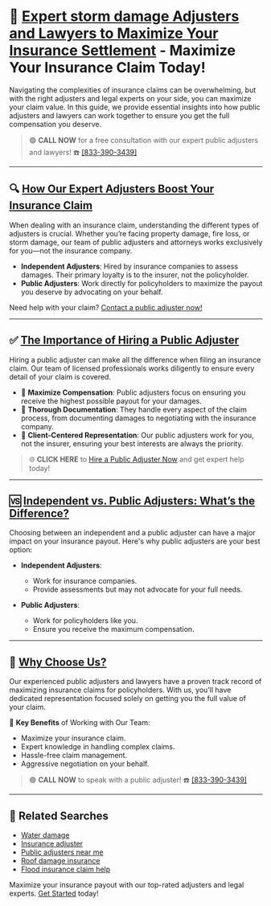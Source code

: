 # 📑 [Expert storm damage Adjusters and Lawyers to Maximize Your Insurance Settlement](https://bit.ly/public-adjuster) - Maximize Your Insurance Claim Today!

Navigating the complexities of insurance claims can be overwhelming, but with the right adjusters and legal experts on your side, you can maximize your claim value. In this guide, we provide essential insights into how public adjusters and lawyers can work together to ensure you get the full compensation you deserve.

> 🟢 **CALL NOW** for a free consultation with our expert public adjusters and lawyers! ☎️ [[833-390-3439]](tel:+18333903439)

---

## 🔍 [How Our Expert Adjusters Boost Your Insurance Claim](https://bit.ly/public-adjuster)

When dealing with an insurance claim, understanding the different types of adjusters is crucial. Whether you’re facing property damage, fire loss, or storm damage, our team of public adjusters and attorneys works exclusively for you—not the insurance company.

- **Independent Adjusters**: Hired by insurance companies to assess damages. Their primary loyalty is to the insurer, not the policyholder.
- **Public Adjusters**: Work directly for policyholders to maximize the payout you deserve by advocating on your behalf.

Need help with your claim? [Contact a public adjuster now!](https://bit.ly/public-adjuster)

---

## ✅ [The Importance of Hiring a Public Adjuster](https://bit.ly/public-adjuster)

Hiring a public adjuster can make all the difference when filing an insurance claim. Our team of licensed professionals works diligently to ensure every detail of your claim is covered.

- 🏅 **Maximize Compensation**: Public adjusters focus on ensuring you receive the highest possible payout for your damages.
- 📝 **Thorough Documentation**: They handle every aspect of the claim process, from documenting damages to negotiating with the insurance company.
- 💼 **Client-Centered Representation**: Our public adjusters work for you, not the insurer, ensuring your best interests are always the priority.

> 🌐 **CLICK HERE** to [Hire a Public Adjuster Now](https://bit.ly/public-adjuster) and get expert help today!

---

## 🆚 [Independent vs. Public Adjusters: What’s the Difference?](https://bit.ly/public-adjuster)

Choosing between an independent and a public adjuster can have a major impact on your insurance payout. Here's why public adjusters are your best option:

- **Independent Adjusters**:
  - Work for insurance companies.
  - Provide assessments but may not advocate for your full needs.
  
- **Public Adjusters**:
  - Work for policyholders like you.
  - Ensure you receive the maximum compensation.

---

## 📢 [Why Choose Us?](https://bit.ly/public-adjuster)

Our experienced public adjusters and lawyers have a proven track record of maximizing insurance claims for policyholders. With us, you’ll have dedicated representation focused solely on getting you the full value of your claim.

🔑 **Key Benefits** of Working with Our Team:
- Maximize your insurance claim.
- Expert knowledge in handling complex claims.
- Hassle-free claim management.
- Aggressive negotiation on your behalf.

> 🟢 **CALL NOW** to speak with a public adjuster! ☎️ [[833-390-3439]](tel:+18333903439)

---

## 🔗 Related Searches
- [Water damage](https://bit.ly/public-adjuster)
- [Insurance adjuster](https://bit.ly/public-adjuster)
- [Public adjusters near me](https://bit.ly/public-adjuster)
- [Roof damage insurance](https://bit.ly/public-adjuster)
- [Flood insurance claim help](https://bit.ly/public-adjuster)

Maximize your insurance payout with our top-rated adjusters and legal experts. [Get Started](https://bit.ly/public-adjuster) today!
